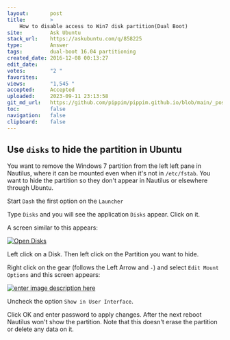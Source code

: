 ```yaml
---
layout:       post
title:        >
    How to disable access to Win7 disk partition(Dual Boot)
site:         Ask Ubuntu
stack_url:    https://askubuntu.com/q/858225
type:         Answer
tags:         dual-boot 16.04 partitioning
created_date: 2016-12-08 00:13:27
edit_date:    
votes:        "2 "
favorites:    
views:        "1,545 "
accepted:     Accepted
uploaded:     2023-09-11 23:13:58
git_md_url:   https://github.com/pippim/pippim.github.io/blob/main/_posts/2016/2016-12-08-How-to-disable-access-to-Win7-disk-partition_Dual-Boot_.md
toc:          false
navigation:   false
clipboard:    false
---
```


## Use `disks` to hide the partition in Ubuntu

You want to remove the Windows 7 partition from the left left pane in Nautilus, where it can be mounted even when it's not in `/etc/fstab`. You want to hide the partition so they don't appear in Nautilus or elsewhere through Ubuntu.

Start `Dash` the first option on the `Launcher`

Type `Disks` and you will see the application `Disks` appear. Click on it.

A screen similar to this appears:

[![Open Disks][1]][1]

Left click on a Disk. Then left click on the Partition you want to hide.

Right click on the gear (follows the Left Arrow and `-`) and select `Edit Mount Options` and this screen appears:

[![enter image description here][2]][2]

Uncheck the option `Show in User Interface`.

Click OK and enter password to apply changes. After the next reboot Nautilus won't show the partition. Note that this doesn't erase the partition or delete any data on it.


  [1]: https://i.stack.imgur.com/e5LCU.png
  [2]: https://i.stack.imgur.com/9zU2z.png
